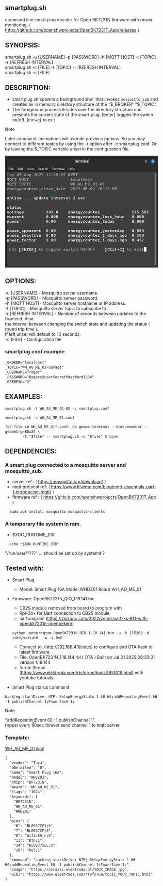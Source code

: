 ## smartplug.sh
  command line smart plug monitor for Open BK7231N firmware with power monitoring. ( https://github.com/openshwprojects/OpenBK7231T_App/releases )
## SYNOPSIS:
smartplug.sh -u [USERNAME] -p [PASSWORD] -h [MQTT HOST] -t [TOPIC] -r [REFRESH INTERVAL] \
smartplug.sh -c [FILE] -t [TOPIC] -r [REFRESH INTERVAL] \
smartplug.sh -c [FILE]
## DESCRIPTION:
- smartplug.sh spawns a background shell that invokes `mosquitto_sub` and creates an in memory directory structure of the "$_BROKER" "$_TOPIC".
- The foreground process iterates over the directory structure and presents the current state of the smart plug. [enter] toggles the switch on/off. [ctrl+c} to exit
> [!NOTE]
> Later command line options will overide previous options. So you may connect to different topics by using the -t option after -c smartplug.conf. Or by leaving the $_TOPIC variable unset in the configuration file.
<img alt="Smart_Plug sh" src="Smart_Plug.sh.png" />

## OPTIONS:

-u [USERNAME] - Mosquitto server username. \
-p [PASSWORD] - Mosquitto server password. \
-h [MQTT HOST]- Mosquitto server hostname or IP address. \
-t [TOPIC]    - Mosquitto server topic to subscribe to. \
-r [REFRESH INTERVAL] - Number of seconds between updates to the frontend. Also \
 the interval between changing the switch state and updating the status ( round trip time ). \
If left unset will default to 10 seconds. \
-c [FILE] - Configuration file

### smartplug.conf.example

```
_BROKER="localhost"
_TOPIC="WH_AU_ME_01-Garage"
_USERNAME="roger"
_PASSWORD="RogersSuperSecretPassWord1234"
_REFRESH="2"
```
## EXAMPLES:

```
smartplug.sh -t WH_AU_ME_01-02 -c smartplug.conf
```
```
smartplug.sh -c WH_AU_ME_01.conf
```
```
for file in WH_AU_ME_01*.conf; do gnome-terminal --hide-menubar --geometry=80x24 \
        -t "$file" -- smartplug.sh -c "$file" & done
```
## DEPENDENCIES:

### A smart plug connected to a mosquitto server and mosquitto_sub.
- server ref : ( https://mosquitto.org/download/ )
- mqtt protocol ref: ( https://www.hivemq.com/blog/mqtt-essentials-part-1-introducing-mqtt/ )
- firmware ref : ( https://github.com/openshwprojects/OpenBK7231T_App )
```
  sudo apt install mosquitto mosquitto-clients
```
### A temporary file system in ram.

- $XDG_RUNTIME_DIR
```
  echo "$XDG_RUNTIME_DIR"
```
"/run/user/????" ... should be set up by systemd ?
## Tested with:

- Smart Plug
  - Model: Smart Plug 16A Model:WHDZ01 Board:WH_AU_ME_01
- Firmware: OpenBK7231N_QIO_1.18.141.bin
  - CB2S module removed from board to program with
  - Rpi-3b+ for Uart connection to CB2S module
  - uartprogram (https://zorruno.com/2022/zemismart-ks-811-with-openbk7231n-openbeken/)
  ```
  python uartprogram OpenBK7231N_QIO_1.18.141.bin -u -b 115200 -d /dev/serial0  -w -s 0x0
  ```
  - Connect to. (http://192.168.4.1/index) to configure and OTA flash to latest firmware
  - File: OpenBK7231N_1.18.144.rbl ( OTA ) Built on Jul 31 2025 06:25:31 version 1.18.144
  - forum thread (https://www.elektroda.com/rtvforum/topic3951016.html) with youtube tutorials.

- Smart Plug starup command
```
backlog startDriver NTP; SetupEnergyStats 1 60 60;addRepeatingEvent 60 -1 publishChannel 1;PowerSave 1;
```
> [!NOTE] 
> "addRepeatingEvent 60               -1         publishChannel 1" \
>repeat every 60sec forever send channel 1 to mqtt server
### Template:
[WH_AU_ME_01.json](WH_AU_ME_01.json)
```
{
  "vendor": "Tuya",
  "bDetailed": "0",
  "name": "Smart Plug 16A",
  "model": "WHDZ01",
  "chip": "BK7231N",
  "board": "WH_AU_ME_01",
  "flags": "1024",
  "keywords": [
    "BK7231N",
    "WH_AU_ME_01",
    "WHDZ01"
  ],
  "pins": {
    "6": "BL0937CF1;0",
    "7": "BL0937CF;0",
    "8": "WifiLED_n;0",
    "11": "Btn;1",
    "24": "BL0937SEL;0",
    "26": "Rel;1"
  },
  "command": "backlog startDriver NTP; SetupEnergyStats 1 60 60;addRepeatingEvent 60 -1 publishChannel 1;PowerSave 1;",
  "image": "https://obrazki.elektroda.pl/YOUR_IMAGE.jpg",
  "wiki": "https://www.elektroda.com/rtvforum/topic_YOUR_TOPIC.html"
}
```

